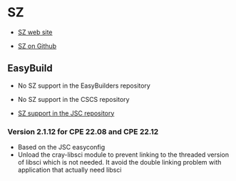 # SZ

  * [SZ web site](https://szcompressor.org)

  * [SZ on Github](https://github.com/szcompressor/SZ)

## EasyBuild

  * No SZ support in the EasyBuilders repository

  * No SZ support in the CSCS repository

  * [SZ support in the JSC repository](https://github.com/easybuilders/JSC/tree/2022/Golden_Repo/s/SZ)

### Version 2.1.12 for CPE 22.08 and CPE 22.12

- Based on the JSC easyconfig
- Unload the cray-libsci module to prevent linking to the threaded version of
  libsci which is not needed. It avoid the double linking problem with 
  application that actually need libsci

